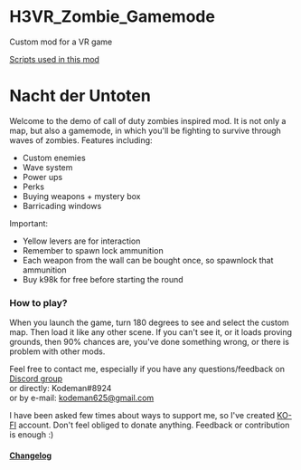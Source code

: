# H3VR_Zombie_Gamemode
 Custom mod for a VR game

[Scripts used in this mod](https://github.com/KacperObara/CustomScripts)  



# Nacht der Untoten

Welcome to the demo of call of duty zombies inspired mod. It is not only a map, but also
a gamemode, in which you'll be fighting to survive through waves of zombies.
Features including:
- Custom enemies
- Wave system
- Power ups
- Perks
- Buying weapons + mystery box
- Barricading windows

Important:
- Yellow levers are for interaction
- Remember to spawn lock ammunition
- Each weapon from the wall can be bought once, so spawnlock that ammunition
- Buy k98k for free before starting the round

### How to play?
When you launch the game, turn 180 degrees to see and select the custom map. Then load it like any other scene.
If you can't see it, or it loads proving grounds, then 90% chances are, you've done something wrong, or there is problem with other mods.


Feel free to contact me, especially if you have any questions/feedback on [Discord group](https://discord.gg/83yTrfr)  
  or directly: Kodeman#8924  
  or by e-mail: kodeman625@gmail.com


I have been asked few times about ways to support me, so I've created [KO-FI](https://ko-fi.com/kodeman) account.
Don't feel obliged to donate anything. Feedback or contribution is enough :)

#### [Changelog](https://h3vr.thunderstore.io/package/Kodeman/CodZombies/)

